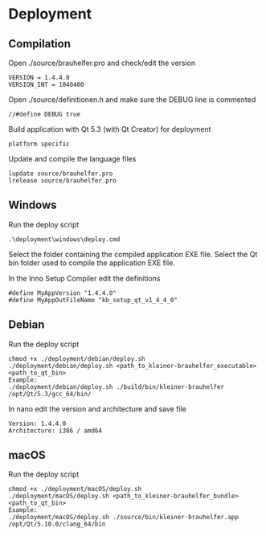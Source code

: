 # Deployment
## Compilation
Open ./source/brauhelfer.pro and check/edit the version
```
VERSION = 1.4.4.0
VERSION_INT = 1040400
```
Open ./source/definitionen.h and make sure the DEBUG line is commented
```
//#define DEBUG true
```
Build application with Qt 5.3 (with Qt Creator) for deployment
```
platform specific
```
Update and compile the language files
```
lupdate source/brauhelfer.pro
lrelease source/brauhelfer.pro
```
## Windows
Run the deploy script
```
.\deployment\windows\deploy.cmd
```
Select the folder containing the compiled application EXE file.
Select the Qt bin folder used to compile the application EXE file.

In the Inno Setup Compiler edit the definitions
```
#define MyAppVersion "1.4.4.0"
#define MyAppOutFileName "kb_setup_qt_v1_4_4_0"
```
## Debian
Run the deploy script
```
chmod +x ./deployment/debian/deploy.sh
./deployment/debian/deploy.sh <path_to_kleiner-brauhelfer_executable> <path_to_qt_bin>
Example:
./deployment/debian/deploy.sh ./build/bin/kleiner-brauhelfer /opt/Qt/5.3/gcc_64/bin/
```
In nano edit the version and architecture and save file
```
Version: 1.4.4.0
Architecture: i386 / amd64
```
## macOS
Run the deploy script
```
chmod +x ./deployment/macOS/deploy.sh
./deployment/macOS/deploy.sh <path_to_kleiner-brauhelfer_bundle> <path_to_qt_bin>
Example:
./deployment/macOS/deploy.sh ./source/bin/kleiner-brauhelfer.app /opt/Qt/5.10.0/clang_64/bin
```

